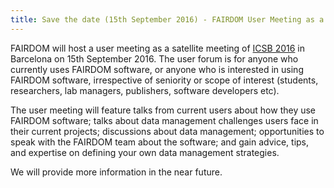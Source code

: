 ```yaml
---
title: Save the date (15th September 2016) - FAIRDOM User Meeting as a Satellite of ICSB 2016
---
```


FAIRDOM will host a user meeting as a satellite meeting of [ICSB 2016](http://www.icsb2016barcelona.org/congress-information/general-information/) in  Barcelona on 15th September 2016. 
The user forum is for anyone who currently uses FAIRDOM software, or anyone who is interested in using FAIRDOM software, 
irrespective of seniority or scope of interest (students, researchers, lab managers, publishers, software developers etc).

The user meeting will feature talks from current users about how they use FAIRDOM software; talks about data management challenges users face in their current projects; discussions about data management; opportunities to speak with the FAIRDOM team about the software; and gain advice, tips, and expertise on defining your own data management strategies.

We will provide more information in the near future.